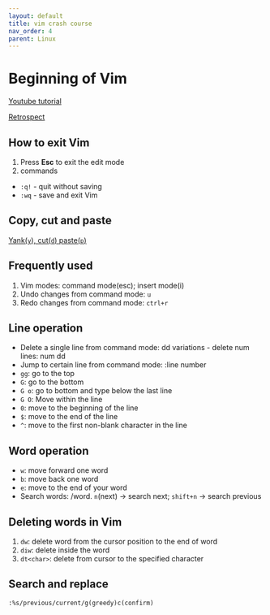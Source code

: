 ```yaml
---
layout: default
title: vim crash course
nav_order: 4
parent: Linux
---
```

# Beginning of Vim
[Youtube tutorial](https://www.youtube.com/watch?v=ggSyF1SVFr4)

[Retrospect](https://danielmiessler.com/study/vim/)

## How to exit Vim
1. Press **Esc** to exit the edit mode
2. commands
  - `:q!` - quit without saving
  - `:wq` - save and exit Vim		 

## Copy, cut and paste
[Yank(`y`), cut(`d`) paste(`p`)](https://linuxize.com/post/how-to-copy-cut-paste-in-vim/)

## Frequently used 
1. Vim modes: command mode(esc); insert mode(i)
2. Undo changes from command mode: `u`
3. Redo changes from command mode: `ctrl+r`

## Line operation
  - Delete a single line from command mode: dd
   variations - delete num lines: num dd
  - Jump to certain line from command mode: :line number
  - `gg`: go to the top
  - `G`: go to the bottom 
  - `G o`: go to bottom and type below the last line
  - `G O`: Move within the line
  - `0`: move to the beginning of the line
  - `$`: move to the end of the line
  - `^`: move to the first non-blank character in the line	

## Word operation
  - `w`: move forward one word
  - `b`: move back one word
  - `e`: move to the end of your word
  - Search words: /word. `n`(next) -> search next; `shift+n` -> search previous

## Deleting words in Vim
1. `dw`: delete word from the cursor position to the end of word
2. `diw`: delete inside the word     
3. `dt<char>`: delete from cursor to the specified character 

## Search and replace
`:%s/previous/current/g(greedy)c(confirm)`

